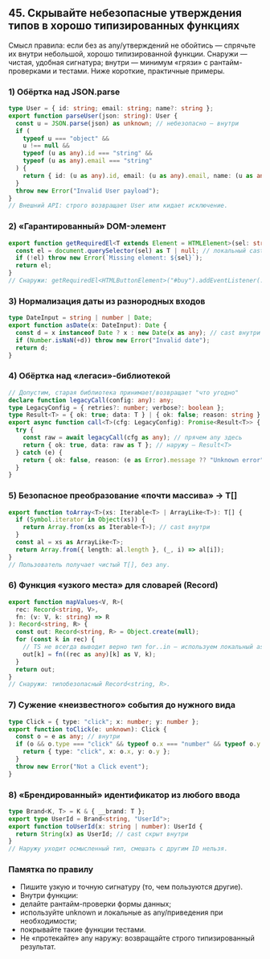 ## 45. Скрывайте небезопасные утверждения типов в хорошо типизированных функциях

Смысл правила: если без as any/утверждений не обойтись — спрячьте их внутри небольшой, хорошо типизированной функции. Снаружи — чистая, удобная сигнатура; внутри — минимум «грязи» с рантайм-проверками и тестами.
Ниже короткие, практичные примеры.

### 1) Обёртка над JSON.parse

```ts
type User = { id: string; email: string; name?: string };
export function parseUser(json: string): User {
  const u = JSON.parse(json) as unknown; // небезопасно — внутри
  if (
    typeof u === "object" &&
    u !== null &&
    typeof (u as any).id === "string" &&
    typeof (u as any).email === "string"
  ) {
    return { id: (u as any).id, email: (u as any).email, name: (u as any).name };
  }
  throw new Error("Invalid User payload");
}
// Внешний API: строго возвращает User или кидает исключение.
```

### 2) «Гарантированный» DOM-элемент

```ts
export function getRequiredEl<T extends Element = HTMLElement>(sel: string): T {
  const el = document.querySelector(sel) as T | null; // локальный cast
  if (!el) throw new Error(`Missing element: ${sel}`);
  return el;
}
// Снаружи: getRequiredEl<HTMLButtonElement>("#buy").addEventListener(...)
```

### 3) Нормализация даты из разнородных входов

```ts
type DateInput = string | number | Date;
export function asDate(x: DateInput): Date {
  const d = x instanceof Date ? x : new Date(x as any); // cast внутри
  if (Number.isNaN(+d)) throw new Error("Invalid date");
  return d;
}
```

### 4) Обёртка над «легаси»-библиотекой

```ts
// Допустим, старая библиотека принимает/возвращает "что угодно"
declare function legacyCall(config: any): any;
type LegacyConfig = { retries?: number; verbose?: boolean };
type Result<T> = { ok: true; data: T } | { ok: false; reason: string };
export async function call<T>(cfg: LegacyConfig): Promise<Result<T>> {
  try {
    const raw = await legacyCall(cfg as any); // прячем any здесь
    return { ok: true, data: raw as T }; // наружу — Result<T>
  } catch (e) {
    return { ok: false, reason: (e as Error).message ?? "Unknown error" };
  }
}
```

### 5) Безопасное преобразование «почти массива» → T[]

```ts
export function toArray<T>(xs: Iterable<T> | ArrayLike<T>): T[] {
  if (Symbol.iterator in Object(xs)) {
    return Array.from(xs as Iterable<T>); // cast внутри
  }
  const al = xs as ArrayLike<T>;
  return Array.from({ length: al.length }, (_, i) => al[i]);
}
// Пользователь получает чистый T[], без any.
```

### 6) Функция «узкого места» для словарей (Record)

```ts
export function mapValues<V, R>(
  rec: Record<string, V>,
  fn: (v: V, k: string) => R
): Record<string, R> {
  const out: Record<string, R> = Object.create(null);
  for (const k in rec) {
    // TS не всегда выводит верно тип for..in — используем локальный as
    out[k] = fn((rec as any)[k] as V, k);
  }
  return out;
}
// Снаружи: типобезопасный Record<string, R>.
```

### 7) Сужение «неизвестного» события до нужного вида

```ts
type Click = { type: "click"; x: number; y: number };
export function toClick(e: unknown): Click {
  const o = e as any; // внутри
  if (o && o.type === "click" && typeof o.x === "number" && typeof o.y === "number") {
    return { type: "click", x: o.x, y: o.y };
  }
  throw new Error("Not a Click event");
}
```

### 8) «Брендированный» идентификатор из любого ввода

```ts
type Brand<K, T> = K & { __brand: T };
export type UserId = Brand<string, "UserId">;
export function toUserId(x: string | number): UserId {
  return String(x) as UserId; // cast скрыт внутри
}
// Наружу уходит осмысленный тип, смешать с другим ID нельзя.
```

### Памятка по правилу

- Пишите узкую и точную сигнатуру (то, чем пользуются другие).
- Внутри функции:
- делайте рантайм-проверки формы данных;
- используйте unknown и локальные as any/приведения при необходимости;
- покрывайте такие функции тестами.
- Не «протекайте» any наружу: возвращайте строго типизированный результат.
